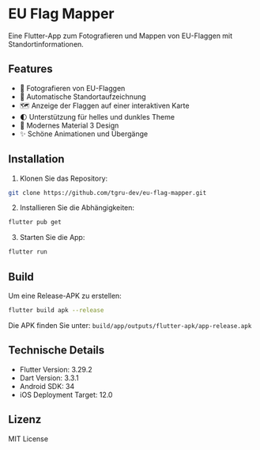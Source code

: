 # EU Flag Mapper

Eine Flutter-App zum Fotografieren und Mappen von EU-Flaggen mit Standortinformationen.

## Features

- 📸 Fotografieren von EU-Flaggen
- 📍 Automatische Standortaufzeichnung
- 🗺️ Anzeige der Flaggen auf einer interaktiven Karte
- 🌓 Unterstützung für helles und dunkles Theme
- 🎨 Modernes Material 3 Design
- ✨ Schöne Animationen und Übergänge

## Installation

1. Klonen Sie das Repository:
```bash
git clone https://github.com/tgru-dev/eu-flag-mapper.git
```

2. Installieren Sie die Abhängigkeiten:
```bash
flutter pub get
```

3. Starten Sie die App:
```bash
flutter run
```

## Build

Um eine Release-APK zu erstellen:
```bash
flutter build apk --release
```

Die APK finden Sie unter: `build/app/outputs/flutter-apk/app-release.apk`

## Technische Details

- Flutter Version: 3.29.2
- Dart Version: 3.3.1
- Android SDK: 34
- iOS Deployment Target: 12.0

## Lizenz

MIT License
